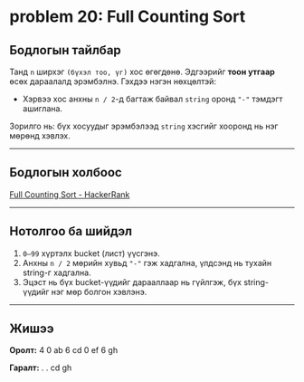 # problem 20: Full Counting Sort 

## Бодлогын тайлбар

Танд `n` ширхэг `(бүхэл тоо, үг)` хос өгөгдөнө. Эдгээрийг **тоон утгаар** өсөх дараалалд эрэмбэлнэ. Гэхдээ нэгэн нөхцөлтэй:

- Хэрвээ хос анхны `n / 2`-д багтаж байвал `string` оронд `"-"` тэмдэгт ашиглана.

Зорилго нь: бүх хосуудыг эрэмбэлээд `string` хэсгийг хооронд нь нэг мөрөнд хэвлэх.

---

## Бодлогын холбоос

[Full Counting Sort - HackerRank](https://www.hackerrank.com/challenges/countingsort4/problem?isFullScreen=true)

---

## Нотолгоо ба шийдэл

1. `0–99` хүртэлх bucket (лист) үүсгэнэ.
2. Анхны `n / 2` мөрийн хувьд `"-"` гэж хадгална, үлдсэнд нь тухайн string-г хадгална.
3. Эцэст нь бүх bucket-үүдийг дарааллаар нь гүйлгэж, бүх string-үүдийг нэг мөр болгон хэвлэнэ.

---

## Жишээ

**Оролт:**
4
0 ab
6 cd
0 ef
6 gh

**Гаралт:**
. . cd gh
